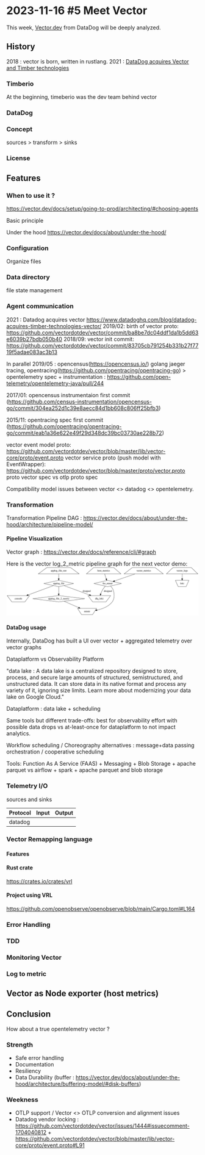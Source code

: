 # 2023-11-16 #5 Meet Vector

This week, [Vector.dev](https://vector.dev/) from DataDog will be deeply analyzed.

## History
2018 : vector is born, written in rustlang.
2021 : [DataDog acquires Vector and Timber technologies](https://www.datadoghq.com/blog/datadog-acquires-timber-technologies-vector/)

### Timberio
At the beginning, timeberio was the dev team behind vector

### DataDog

### Concept

sources > transform > sinks

### License

## Features
### When to use it ?
https://vector.dev/docs/setup/going-to-prod/architecting/#choosing-agents

Basic principle

Under the hood
https://vector.dev/docs/about/under-the-hood/

### Configuration
Organize files

### Data directory
file state management

### Agent communication
2021 : Datadog acquires vector https://www.datadoghq.com/blog/datadog-acquires-timber-technologies-vector/
2019/02: birth of vector proto: https://github.com/vectordotdev/vector/commit/ba8be7dc04ddf1da1b5dd63e6039b27bdb050b40
2018/09: vector init commit: https://github.com/vectordotdev/vector/commit/83705cb791254b331b27f7719f5adae083ac3b13

In parallel
2019/05 : opencensus(https://opencensus.io/) golang jaeger tracing, opentracing(https://github.com/opentracing/opentracing-go) > opentelemetry spec + instrumentation : https://github.com/open-telemetry/opentelemetry-java/pull/244

2017/01: opencensus instrumentaion first commit (https://github.com/census-instrumentation/opencensus-go/commit/304ea252d1c39e8aecc84d1bb608c806ff25bfb3)

2015/11: opentracing spec first commit (https://github.com/opentracing/opentracing-go/commit/eab1a36e622e49f29d348dc39bc03730ae228b72)

vector event model proto: https://github.com/vectordotdev/vector/blob/master/lib/vector-core/proto/event.proto
vector service proto (push model with EventWrapper): https://github.com/vectordotdev/vector/blob/master/proto/vector.proto
proto vector spec vs otlp proto spec

Compatibility model issues between vector <> datadog <> opentelemetry.

### Transformation
Transformation Pipeline DAG : https://vector.dev/docs/about/under-the-hood/architecture/pipeline-model/

#### Pipeline Visualization
Vector graph : https://vector.dev/docs/reference/cli/#graph

Here is the vector log_2_metric pipeline graph for the next vector demo:
![vector graph demo](./vector-graph.svg)

#### DataDog usage
Internally, DataDog has built a UI over vector + aggregated telemetry over vector graphs

Dataplatform vs Observability Platform


"data lake : A data lake is a centralized repository designed to store, process, and secure large amounts of structured, semistructured, and unstructured data. It can store data in its native format and process any variety of it, ignoring size limits. Learn more about modernizing your data lake on Google Cloud."

Dataplatform : data lake + scheduling

Same tools but different trade-offs: best for observability effort with possible data drops vs at-least-once for dataplatform to not impact analytics.

Workflow scheduling / Choreography alternatives : message+data passing orchestration / cooperative scheduling

Tools: Function As A Service (FAAS) + Messaging + Blob Storage + apache parquet vs airflow + spark + apache parquet and blob storage

### Telemetry I/O
sources and sinks

| Protocol | Input | Output |
|-|-|-|
|datadog|||

### Vector Remapping language
#### Features

#### Rust crate
https://crates.io/crates/vrl

#### Project using VRL
https://github.com/openobserve/openobserve/blob/main/Cargo.toml#L164

### Error Handling

### TDD

### Monitoring Vector

### Log to metric

## Vector as Node exporter (host metrics)

## Conclusion

How about a true opentelemetry vector ?

### Strength

+ Safe error handling
+ Documentation
+ Resiliency
+ Data Durability (buffer : https://vector.dev/docs/about/under-the-hood/architecture/buffering-model/#disk-buffers)

### Weekness

- OTLP support / Vector <> OTLP conversion and alignment issues
- Datadog vendor locking : https://github.com/vectordotdev/vector/issues/1444#issuecomment-1704040812 + https://github.com/vectordotdev/vector/blob/master/lib/vector-core/proto/event.proto#L91